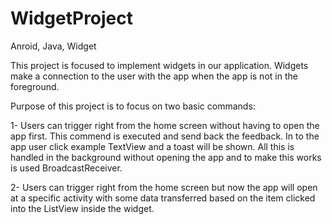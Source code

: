 # WidgetProject
Anroid, Java, Widget

This project is focused to implement widgets in our application. Widgets make a connection to the user with the app when the app is not in the foreground.

Purpose of this project is to focus on two basic commands:

1- Users can trigger right from the home screen without having to open the app first. This commend is executed and send back the feedback.
In to the app user click example TextView and a toast will be shown. All this is handled in the background without opening the app and to make this works is used BroadcastReceiver.

2- Users can trigger right from the home screen but now the app will open at a specific activity with some data transferred based on the item clicked into the ListView inside the widget.
